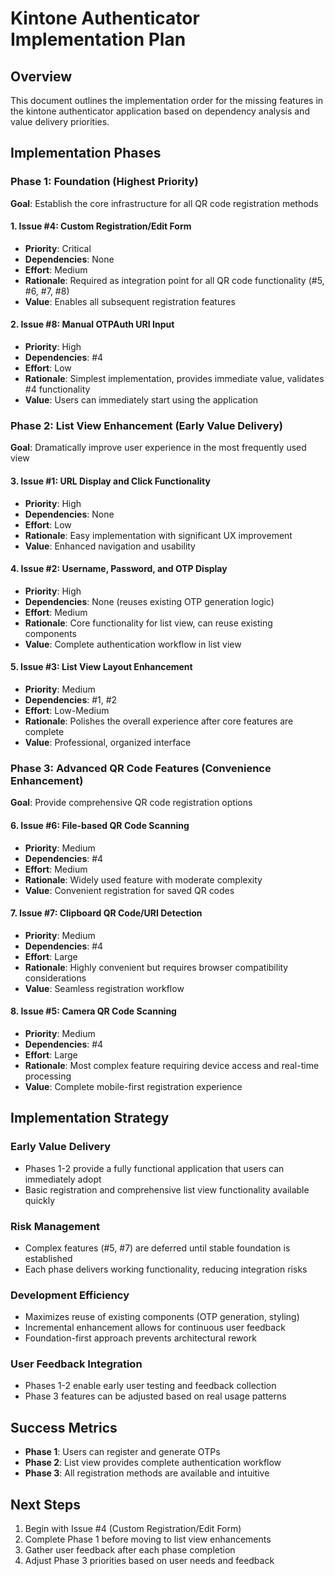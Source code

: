# Kintone Authenticator Implementation Plan

## Overview

This document outlines the implementation order for the missing features in the kintone authenticator application based on dependency analysis and value delivery priorities.

## Implementation Phases

### Phase 1: Foundation (Highest Priority)

**Goal**: Establish the core infrastructure for all QR code registration methods

#### 1. Issue #4: Custom Registration/Edit Form

- **Priority**: Critical
- **Dependencies**: None
- **Effort**: Medium
- **Rationale**: Required as integration point for all QR code functionality (#5, #6, #7, #8)
- **Value**: Enables all subsequent registration features

#### 2. Issue #8: Manual OTPAuth URI Input

- **Priority**: High
- **Dependencies**: #4
- **Effort**: Low
- **Rationale**: Simplest implementation, provides immediate value, validates #4 functionality
- **Value**: Users can immediately start using the application

### Phase 2: List View Enhancement (Early Value Delivery)

**Goal**: Dramatically improve user experience in the most frequently used view

#### 3. Issue #1: URL Display and Click Functionality

- **Priority**: High
- **Dependencies**: None
- **Effort**: Low
- **Rationale**: Easy implementation with significant UX improvement
- **Value**: Enhanced navigation and usability

#### 4. Issue #2: Username, Password, and OTP Display

- **Priority**: High
- **Dependencies**: None (reuses existing OTP generation logic)
- **Effort**: Medium
- **Rationale**: Core functionality for list view, can reuse existing components
- **Value**: Complete authentication workflow in list view

#### 5. Issue #3: List View Layout Enhancement

- **Priority**: Medium
- **Dependencies**: #1, #2
- **Effort**: Low-Medium
- **Rationale**: Polishes the overall experience after core features are complete
- **Value**: Professional, organized interface

### Phase 3: Advanced QR Code Features (Convenience Enhancement)

**Goal**: Provide comprehensive QR code registration options

#### 6. Issue #6: File-based QR Code Scanning

- **Priority**: Medium
- **Dependencies**: #4
- **Effort**: Medium
- **Rationale**: Widely used feature with moderate complexity
- **Value**: Convenient registration for saved QR codes

#### 7. Issue #7: Clipboard QR Code/URI Detection

- **Priority**: Medium
- **Dependencies**: #4
- **Effort**: Large
- **Rationale**: Highly convenient but requires browser compatibility considerations
- **Value**: Seamless registration workflow

#### 8. Issue #5: Camera QR Code Scanning

- **Priority**: Medium
- **Dependencies**: #4
- **Effort**: Large
- **Rationale**: Most complex feature requiring device access and real-time processing
- **Value**: Complete mobile-first registration experience

## Implementation Strategy

### Early Value Delivery

- Phases 1-2 provide a fully functional application that users can immediately adopt
- Basic registration and comprehensive list view functionality available quickly

### Risk Management

- Complex features (#5, #7) are deferred until stable foundation is established
- Each phase delivers working functionality, reducing integration risks

### Development Efficiency

- Maximizes reuse of existing components (OTP generation, styling)
- Incremental enhancement allows for continuous user feedback
- Foundation-first approach prevents architectural rework

### User Feedback Integration

- Phases 1-2 enable early user testing and feedback collection
- Phase 3 features can be adjusted based on real usage patterns

## Success Metrics

- **Phase 1**: Users can register and generate OTPs
- **Phase 2**: List view provides complete authentication workflow
- **Phase 3**: All registration methods are available and intuitive

## Next Steps

1. Begin with Issue #4 (Custom Registration/Edit Form)
2. Complete Phase 1 before moving to list view enhancements
3. Gather user feedback after each phase completion
4. Adjust Phase 3 priorities based on user needs and feedback
